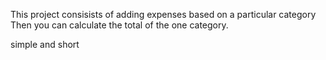 This project consisists of adding expenses based on a particular category
Then you can calculate the total of the one category.

simple and short 
